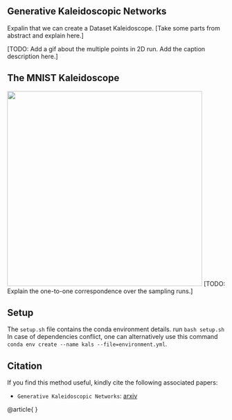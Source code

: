 ## Generative Kaleidoscopic Networks
Expalin that we can create a Dataset Kaleidoscope. [Take some parts from abstract and explain here.]


[TODO: Add a gif about the multiple points in 2D run. Add the caption description here.]

## The MNIST Kaleidoscope
<img src="https://github.com/Harshs27/generative-kaleidoscopic-networks/blob/main/mnist_1_with_init_MLP_H500_L10_run300.gif" width="450" />
[TODO: Explain the one-to-one correspondence over the sampling runs.]

## Setup  
The `setup.sh` file contains the conda environment details. run `bash setup.sh`    
In case of dependencies conflict, one can alternatively use this command `conda env create --name kals --file=environment.yml`.  

## Citation
If you find this method useful, kindly cite the following associated papers:
- `Generative Kaleidoscopic Networks`: [arxiv](<https://arxiv.org/abs/xxx.xxx>)  

@article{
}   
